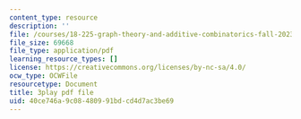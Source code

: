```yaml
---
content_type: resource
description: ''
file: /courses/18-225-graph-theory-and-additive-combinatorics-fall-2023/RD9AWDdj-Yk_transcript.pdf
file_size: 69668
file_type: application/pdf
learning_resource_types: []
license: https://creativecommons.org/licenses/by-nc-sa/4.0/
ocw_type: OCWFile
resourcetype: Document
title: 3play pdf file
uid: 40ce746a-9c08-4809-91bd-cd4d7ac3be69
---
```

